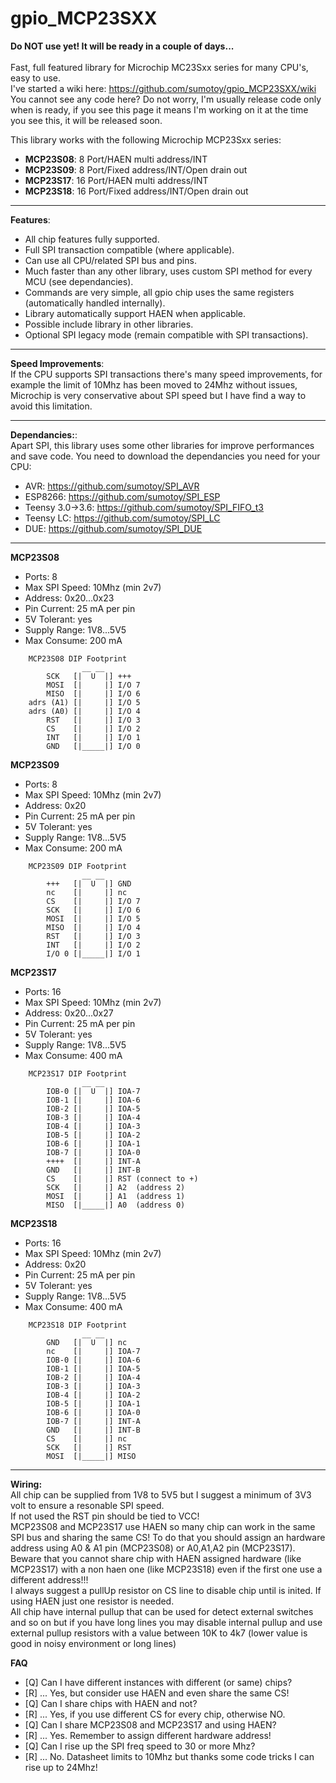 # gpio_MCP23SXX<br>
<b>Do NOT use yet! It will be ready in a couple of days...</b><br><br>
Fast, full featured library for Microchip MC23Sxx series for many CPU's, easy to use.<br>
I've started a wiki here: https://github.com/sumotoy/gpio_MCP23SXX/wiki <br>
You cannot see any code here? Do not worry, I'm usually release code only when is ready, if you see this page it means I'm working on it at the time you see this, it will be released soon.<br>

This library works with the following Microchip MCP23Sxx series:
 - <b>MCP23S08</b>: 8 Port/HAEN multi address/INT
 - <b>MCP23S09</b>: 8 Port/Fixed address/INT/Open drain out
 - <b>MCP23S17</b>: 16 Port/HAEN multi address/INT
 - <b>MCP23S18</b>: 16 Port/Fixed address/INT/Open drain out
 
 ***

 <b>Features</b>:<br>
 - All chip features fully supported.
 - Full SPI transaction compatible (where applicable).
 - Can use all CPU/related SPI bus and pins.
 - Much faster than any other library, uses custom SPI method for every MCU (see dependancies).
 - Commands are very simple, all gpio chip uses the same registers (automatically handled internally).
 - Library automatically support HAEN when applicable.
 - Possible include library in other libraries.
 - Optional SPI legacy mode (remain compatible with SPI transactions).

 ***
<b>Speed Improvements</b>:<br>
If the CPU supports SPI transactions there's many speed improvements, for example the limit of 10Mhz has been moved to 24Mhz without issues, Microchip is very conservative about SPI speed but I have find a way to avoid this limitation.

 ***
<b>Dependancies:</b>:<br>
Apart SPI, this library uses some other libraries for improve performances and save code. You need to download the dependancies you need for your CPU:<br>
 - AVR: https://github.com/sumotoy/SPI_AVR
 - ESP8266: https://github.com/sumotoy/SPI_ESP
 - Teensy 3.0->3.6: https://github.com/sumotoy/SPI_FIFO_t3
 - Teensy LC: https://github.com/sumotoy/SPI_LC
 - DUE: https://github.com/sumotoy/SPI_DUE



 ***

<b>MCP23S08</b><br>
- Ports: 8
- Max SPI Speed: 10Mhz (min 2v7)
- Address: 0x20...0x23
- Pin Current: 25 mA per pin
- 5V Tolerant: yes
- Supply Range: 1V8...5V5
- Max Consume: 200 mA

```
    MCP23S08 DIP Footprint
			    __ __
		SCK   [|  U  |] +++
		MOSI  [|     |] I/O 7
		MISO  [|     |] I/O 6
    adrs (A1) [|     |] I/O 5
    adrs (A0) [|     |] I/O 4
		RST   [|     |] I/O 3
		CS    [|     |] I/O 2
		INT   [|     |] I/O 1
		GND   [|_____|] I/O 0
```
<b>MCP23S09</b><br>
- Ports: 8
- Max SPI Speed: 10Mhz (min 2v7)
- Address: 0x20
- Pin Current: 25 mA per pin
- 5V Tolerant: yes
- Supply Range: 1V8...5V5
- Max Consume: 200 mA

```
    MCP23S09 DIP Footprint
			    __ __
		+++   [|  U  |] GND
		nc    [|     |] nc
		CS    [|     |] I/O 7
        SCK   [|     |] I/O 6
        MOSI  [|     |] I/O 5
		MISO  [|     |] I/O 4
		RST   [|     |] I/O 3
		INT   [|     |] I/O 2
		I/O 0 [|_____|] I/O 1
```
<b>MCP23S17</b><br>
- Ports: 16
- Max SPI Speed: 10Mhz (min 2v7)
- Address: 0x20...0x27
- Pin Current: 25 mA per pin
- 5V Tolerant: yes
- Supply Range: 1V8...5V5
- Max Consume: 400 mA

```
    MCP23S17 DIP Footprint
			    __ __
		IOB-0 [|  U  |] IOA-7
		IOB-1 [|     |] IOA-6
		IOB-2 [|     |] IOA-5
		IOB-3 [|     |] IOA-4
		IOB-4 [|     |] IOA-3
		IOB-5 [|     |] IOA-2
		IOB-6 [|     |] IOA-1
		IOB-7 [|     |] IOA-0
		++++  [|     |] INT-A
		GND   [|     |] INT-B
		CS    [|     |] RST (connect to +)
		SCK   [|     |] A2  (address 2)
		MOSI  [|     |] A1  (address 1)
		MISO  [|_____|] A0  (address 0)
```

<b>MCP23S18</b><br>
- Ports: 16
- Max SPI Speed: 10Mhz (min 2v7)
- Address: 0x20
- Pin Current: 25 mA per pin
- 5V Tolerant: yes
- Supply Range: 1V8...5V5
- Max Consume: 400 mA

```
    MCP23S18 DIP Footprint
			    __ __
		GND   [|  U  |] nc
		nc    [|     |] IOA-7
		IOB-0 [|     |] IOA-6
		IOB-1 [|     |] IOA-5
		IOB-2 [|     |] IOA-4
		IOB-3 [|     |] IOA-3
		IOB-4 [|     |] IOA-2
		IOB-5 [|     |] IOA-1
		IOB-6 [|     |] IOA-0
		IOB-7 [|     |] INT-A
		GND   [|     |] INT-B
		CS    [|     |] nc
		SCK   [|     |] RST
		MOSI  [|_____|] MISO
```
***

<b>Wiring:</b><br>
All chip can be supplied from 1V8 to 5V5 but I suggest a minimum of 3V3 volt to ensure a resonable SPI speed.<br>
If not used the RST pin should be tied to VCC!<br>
MCP23S08 and MCP23S17 use HAEN so many chip can work in the same SPI bus and sharing the same CS! To do that you should assign an hardware address using A0 & A1 pin (MCP23S08) or A0,A1,A2 pin (MCP23S17). Beware that you cannot share chip with HAEN assigned hardware (like MCP23S17) with a non haen one (like MCP23S18) even if the first one use a different address!!!<br>
I always suggest a pullUp resistor on CS line to disable chip until is inited. If using HAEN just one resistor is needed.<br>
All chip have internal pullup that can be used for detect external switches and so on but if you have long lines you may disable internal pullup and use external pullup resistors with a value between 10K to 4k7 (lower value is good in noisy environment or long lines)<br>

<b>FAQ</b><br>
- [Q] Can I have different instances with different (or same) chips?
- [R] ... Yes, but consider use HAEN and even share the same CS!
- [Q] Can I share chips with HAEN and not?
- [R] ... Yes, if you use different CS for every chip, otherwise NO.
- [Q] Can I share MCP23S08 and MCP23S17 and using HAEN?
- [R] ... Yes. Remember to assign different hardware address!
- [Q] Can I rise up the SPI freq speed to 30 or more Mhz?
- [R] ... No. Datasheet limits to 10Mhz but thanks some code tricks I can rise up to 24Mhz!

